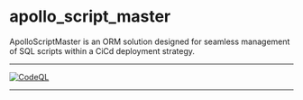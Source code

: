 # apollo_script_master

ApolloScriptMaster is an ORM solution designed for seamless management of SQL scripts within a CiCd deployment strategy. 

---

[![CodeQL](https://github.com/ByteMeDirk/apollo_script_master/actions/workflows/codeql.yml/badge.svg)](https://github.com/ByteMeDirk/apollo_script_master/actions/workflows/codeql.yml)

---